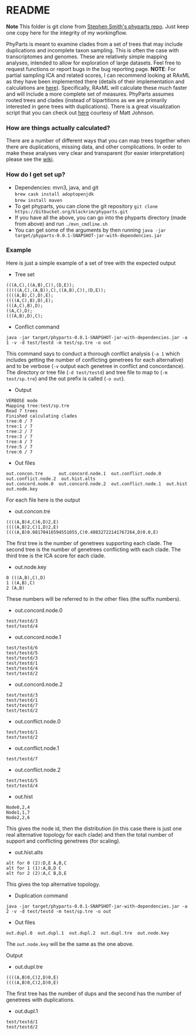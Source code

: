 # README #

__Note__ This folder is git clone from [Stephen Smith's phyparts repo](https://bitbucket.org/blackrim/phyparts/src/master/). Just keep one copy here for the integrity of my workingflow.

PhyParts is meant to examine clades from a set of trees that may include
duplications and incomplete taxon sampling. This is often the case with
transcriptomes and genomes. These are relatively simple mapping analyses, intended to allow for exploration of large datasets. Feel free to request functions or report bugs in the bug reporting page. **NOTE**: For partial sampling ICA and related 
scores, I can recommend looking at RAxML as they have been implemented 
there (details of their implementation and calculations are [here](http://biorxiv.org/content/biorxiv/early/2015/07/06/022053.full.pdf)). 
Specifically, RAxML will calculate these much faster and will include a 
more complete set of measures. PhyParts assumes rooted trees and clades
(instead of bipartitions as we are primarily interested in gene trees 
with duplications). There is a great visualization script that you can 
check out [here](https://github.com/mossmatters/MJPythonNotebooks/blob/master/PhyParts_PieCharts.ipynb) courtesy of Matt Johnson. 

### How are things actually calculated? ###
There are a number of different ways that you can map trees together when there are duplications, missing data, and other complications. In order to make these analyses very clear and transparent (for easier interpretation) please see the [wiki](https://bitbucket.org/blackrim/phyparts/wiki/). 
 

### How do I get set up? ###

* Dependencies: mvn3, java, and git  
`brew cask install adoptopenjdk`  
 `brew install maven`  
* To get phyparts, you can clone the git repository `git clone https://bitbucket.org/blackrim/phyparts.git`
* If you have all the above, you can go into the phyparts directory (made from above) and run `./mvn_cmdline.sh`
* You can get some of the arguments by then running `java -jar target/phyparts-0.0.1-SNAPSHOT-jar-with-dependencies.jar`

### Example ###

Here is just a simple example of a set of tree with the expected output

* Tree set
```
(((A,C),((A,B),C)),(D,E));
(((((A,C),(A,B)),C),((A,B),C)),(D,E));
((((A,B),C),D),E);
((((A,C),B),D),E);
(((A,C),B),D);
((A,C),D);
(((A,B),D),C);
```

* Conflict command
```
java -jar target/phyparts-0.0.1-SNAPSHOT-jar-with-dependencies.jar -a 1 -v -d test/testd -m test/sp.tre -o out
```
This command says to conduct a thorough conflict analysis (`-a 1` which includes getting the number of conflicting genetrees for each alternative) and to be verbose (`-v` output each genetree in conflict and concordance). The directory or tree file (`-d test/testd`) and tree file to map to (`-m test/sp.tre`) and the out prefix is called (`-o out`). 

* Output
```
VERBOSE mode
Mapping tree:test/sp.tre
Read 7 trees
Finished calculating clades
tree:0 / 7
tree:1 / 7
tree:2 / 7
tree:3 / 7
tree:4 / 7
tree:5 / 7
tree:6 / 7
```

* Out files
```
out.concon.tre      out.concord.node.1  out.conflict.node.0  out.conflict.node.2  out.hist.alts
out.concord.node.0  out.concord.node.2  out.conflict.node.1  out.hist             out.node.key
```

For each file here is the output

* out.concon.tre
```
((((A,B)4,C)6,D)2,E)
((((A,B)2,C)1,D)2,E)
((((A,B)0.08170416594551055,C)0.40832722141767264,D)0.0,E)
```
The first tree is the number of genetrees supporting each clade. The second tree is the number of genetrees conflicting with each clade. The third tree is the ICA score for each clade.

* out.node.key
```
0 (((A,B),C),D)
1 ((A,B),C)
2 (A,B)
```
These numbers will be referred to in the other files (the suffix numbers).

* out.concord.node.0

```
test/testd/3
test/testd/4
```
* out.concord.node.1
```
test/testd/6
test/testd/5
test/testd/3
test/testd/1
test/testd/4
test/testd/2
```
* out.concord.node.2
```
test/testd/3
test/testd/1
test/testd/7
test/testd/2
```
* out.conflict.node.0
```
test/testd/1
test/testd/2
```
* out.conflict.node.1
```
test/testd/7
```
* out.conflict.node.2
```
test/testd/5
test/testd/4
```

* out.hist
```
Node0,2,4
Node1,1,7
Node2,2,6
```
This gives the node id, then the distribution (in this case there is just one real alternative topology for each clade) and then the total number of support and conflicting genetrees (for scaling). 

* out.hist.alts
```
alt for 0 (2):D,E A,B,C
alt for 1 (1):A,B,D C
alt for 2 (2):A,C B,D,E
```
This gives the top alternative topology.

* Duplication command
```
java -jar target/phyparts-0.0.1-SNAPSHOT-jar-with-dependencies.jar -a 2 -v -d test/testd -m test/sp.tre -o out
```

* Out files
```
out.dupl.0  out.dupl.1  out.dupl.2  out.dupl.tre  out.node.key
```

The `out.node.key` will be the same as the one above.

Output

* out.dupl.tre
```
((((A,B)0,C)2,D)0,E)
((((A,B)0,C)2,D)0,E)
```
The first tree has the number of dups and the second has the number of genetrees with duplications.

* out.dupl.1
```
test/testd/1
test/testd/2
```
